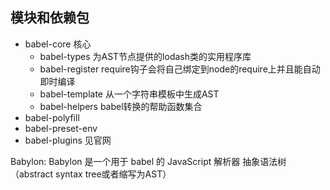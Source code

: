 ## 模块和依赖包

- babel-core 核心
    - babel-types 为AST节点提供的lodash类的实用程序库
    - babel-register require钩子会将自己绑定到node的require上并且能自动即时编译
    - babel-template 从一个字符串模板中生成AST
    - babel-helpers babel转换的帮助函数集合
- babel-polyfill
- babel-preset-env
- babel-plugins 见官网

Babylon: Babylon 是一个用于 babel 的 JavaScript 解析器
抽象语法树（abstract syntax tree或者缩写为AST）

